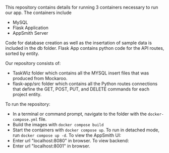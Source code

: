 This repository contains details for running 3 containers necessary to run our app. The containers include
- MySQL 
- Flask Application
- AppSmith Server

Code for database creation as well as the insertation of sample data is included in the db folder. 
Flask App contains python code for the API routes, sorted by entity.

Our repository consists of:
- TaskWiz folder which contains all the MYSQL insert files that was produced from Mockaroo.
- flask-app/src folder which contains all the Python routes connections that define the GET, POST, PUT, and DELETE commands for each project entity.

To run the repository: 
- In a terminal or command prompt, navigate to the folder with the `docker-compose.yml` file.  
- Build the images with `docker compose build`
- Start the containers with `docker compose up`.  To run in detached mode, run `docker compose up -d`. 
To view the AppSmith UI:
- Enter url "localhost:8080" in browser. 
To view backend:
- Enter url "localhost:8001" in browser.
